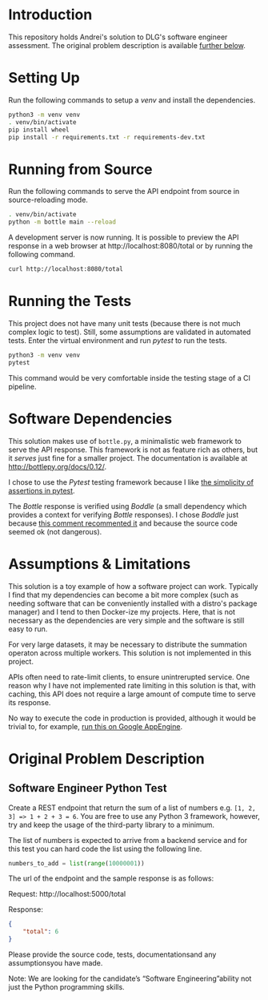 
# Introduction

This repository holds Andrei's solution to DLG's software engineer assessment. The original problem description is available [further below](#original-problem-description).

# Setting Up

Run the following commands to setup a _venv_ and install the dependencies.

```bash
python3 -m venv venv
. venv/bin/activate
pip install wheel
pip install -r requirements.txt -r requirements-dev.txt
```

# Running from Source

Run the following commands to serve the API endpoint from source in source-reloading mode.

```bash
. venv/bin/activate
python -m bottle main --reload
```

A development server is now running. It is possible to preview the API response in a web browser at http://localhost:8080/total or by running the following command.

```bash
curl http://localhost:8080/total
```

# Running the Tests

This project does not have many unit tests (because there is not much complex logic to test). Still, some assumptions are validated in automated tests. Enter the virtual environment and run _pytest_ to run the tests.

```bash
python3 -m venv venv
pytest
```

This command would be very comfortable inside the testing stage of a CI pipeline.

# Software Dependencies

This solution makes use of `bottle.py`, a minimalistic web framework to serve the API response. This framework is not as feature rich as others, but it _serves_ just fine for a smaller project. The documentation is available at http://bottlepy.org/docs/0.12/.

I chose to use the _Pytest_ testing framework because I like [the simplicity of assertions in pytest](https://docs.pytest.org/en/stable/assert.html).

The _Bottle_ response is verified using _Boddle_ (a small dependency which provides a context for verifying _Bottle_ responses). I chose _Boddle_ just because [this comment recommented it](https://stackoverflow.com/a/41270185) and because the source code seemed ok (not dangerous).

# Assumptions & Limitations

This solution is a toy example of how a software project can work. Typically I find that my dependencies can become a bit more complex (such as needing software that can be conveniently installed with a distro's package manager) and I tend to then Docker-ize my projects. Here, that is not necessary as the dependencies are very simple and the software is still easy to run.

For very large datasets, it may be necessary to distribute the summation operaton across multiple workers. This solution is not implemented in this project.

APIs often need to rate-limit clients, to ensure unintrerupted service. One reason why I have not implemented rate limiting in this solution is that, with caching, this API does not require a large amount of compute time to serve its response.

No way to execute the code in production is provided, although it would be trivial to, for example, [run this on Google AppEngine](https://github.com/GoogleCloudPlatform/appengine-bottle-skeleton/blob/master/app.yaml).

# Original Problem Description

## Software Engineer Python Test

Create a REST endpoint that return the sum of a list of numbers e.g. `[1, 2, 3] => 1 + 2 + 3 = 6`. You are free to use any Python 3 framework, however, try and keep the usage of the third-party library to a minimum.

The list of numbers is expected to arrive from a backend service and for this test you can hard code the list using the following line.

```python
numbers_to_add = list(range(10000001))
```

The url of the endpoint and the sample response is as follows:

Request: http://localhost:5000/total

Response:

```json
{
    "total": 6
}
```

Please provide the source code, tests, documentationsand any assumptionsyou have made.

Note: We are looking for the candidate’s “Software Engineering”ability not just the Python programming skills.
